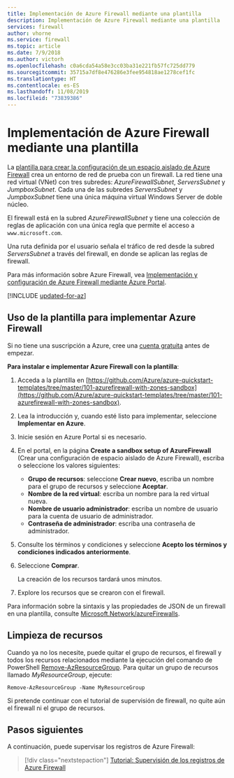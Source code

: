 ```yaml
---
title: Implementación de Azure Firewall mediante una plantilla
description: Implementación de Azure Firewall mediante una plantilla
services: firewall
author: vhorne
ms.service: firewall
ms.topic: article
ms.date: 7/9/2018
ms.author: victorh
ms.openlocfilehash: c0a6cda54a58e3cc03ba31e221fb57fc725dd779
ms.sourcegitcommit: 35715a7df8e476286e3fee954818ae1278cef1fc
ms.translationtype: HT
ms.contentlocale: es-ES
ms.lasthandoff: 11/08/2019
ms.locfileid: "73839386"
---
```

# <a name="deploy-azure-firewall-using-a-template"></a>Implementación de Azure Firewall mediante una plantilla

La [plantilla para crear la configuración de un espacio aislado de Azure Firewall](https://github.com/Azure/azure-quickstart-templates/tree/master/101-azurefirewall-with-zones-sandbox) crea un entorno de red de prueba con un firewall. La red tiene una red virtual (VNet) con tres subredes: *AzureFirewallSubnet*, *ServersSubnet* y *JumpboxSubnet*. Cada una de las subredes *ServersSubnet* y *JumpboxSubnet* tiene una única máquina virtual Windows Server de doble núcleo.

El firewall está en la subred *AzureFirewallSubnet* y tiene una colección de reglas de aplicación con una única regla que permite el acceso a `www.microsoft.com`.

Una ruta definida por el usuario señala el tráfico de red desde la subred *ServersSubnet* a través del firewall, en donde se aplican las reglas de firewall.

Para más información sobre Azure Firewall, vea [Implementación y configuración de Azure Firewall mediante Azure Portal](tutorial-firewall-deploy-portal.md).


[!INCLUDE [updated-for-az](../../includes/updated-for-az.md)]

## <a name="use-the-template-to-deploy-azure-firewall"></a>Uso de la plantilla para implementar Azure Firewall

Si no tiene una suscripción a Azure, cree una [cuenta gratuita](https://azure.microsoft.com/free/?WT.mc_id=A261C142F) antes de empezar.

**Para instalar e implementar Azure Firewall con la plantilla**:

1. Acceda a la plantilla en [https://github.com/Azure/azure-quickstart-templates/tree/master/101-azurefirewall-with-zones-sandbox](https://github.com/Azure/azure-quickstart-templates/tree/master/101-azurefirewall-with-zones-sandbox).
   
1. Lea la introducción y, cuando esté listo para implementar, seleccione **Implementar en Azure**.
   
1. Inicie sesión en Azure Portal si es necesario. 

1. En el portal, en la página **Create a sandbox setup of AzureFirewall** (Crear una configuración de espacio aislado de Azure Firewall), escriba o seleccione los valores siguientes:
   
   - **Grupo de recursos**: seleccione **Crear nuevo**, escriba un nombre para el grupo de recursos y seleccione **Aceptar**. 
   - **Nombre de la red virtual**: escriba un nombre para la red virtual nueva. 
   - **Nombre de usuario administrador**: escriba un nombre de usuario para la cuenta de usuario de administrador.
   - **Contraseña de administrador**: escriba una contraseña de administrador. 
   
1. Consulte los términos y condiciones y seleccione **Acepto los términos y condiciones indicados anteriormente**.
   
1. Seleccione **Comprar**.
   
   La creación de los recursos tardará unos minutos. 
   
1. Explore los recursos que se crearon con el firewall. 

Para información sobre la sintaxis y las propiedades de JSON de un firewall en una plantilla, consulte [Microsoft.Network/azureFirewalls](/azure/templates/microsoft.network/azurefirewalls).

## <a name="clean-up-resources"></a>Limpieza de recursos

Cuando ya no los necesite, puede quitar el grupo de recursos, el firewall y todos los recursos relacionados mediante la ejecución del comando de PowerShell [Remove-AzResourceGroup](/powershell/module/az.resources/remove-azresourcegroup). Para quitar un grupo de recursos llamado *MyResourceGroup*, ejecute: 

```azurepowershell-interactive
Remove-AzResourceGroup -Name MyResourceGroup
```
Si pretende continuar con el tutorial de supervisión de firewall, no quite aún el firewall ni el grupo de recursos. 

## <a name="next-steps"></a>Pasos siguientes

A continuación, puede supervisar los registros de Azure Firewall:

> [!div class="nextstepaction"]
> [Tutorial: Supervisión de los registros de Azure Firewall](./tutorial-diagnostics.md)
